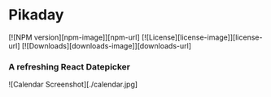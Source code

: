 Pikaday
========

[![NPM version][npm-image]][npm-url]
[![License][license-image]][license-url]
[![Downloads][downloads-image]][downloads-url]

### A refreshing React Datepicker

![Calendar Screenshot][./calendar.jpg]
